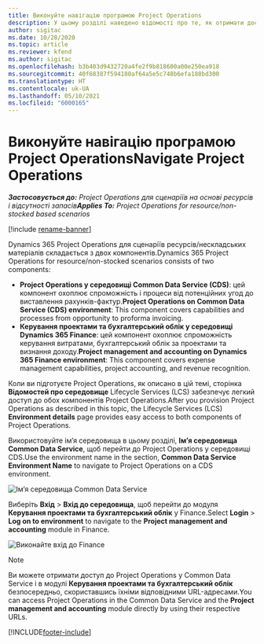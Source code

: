 ```yaml
---
title: Виконуйте навігацію програмою Project Operations
description: У цьому розділі наведено відомості про те, як отримати доступ до Project Operations із Lifecycle Services.
author: sigitac
ms.date: 10/28/2020
ms.topic: article
ms.reviewer: kfend
ms.author: sigitac
ms.openlocfilehash: b3b403d9432720a4fe2f9b818600a00e250ea918
ms.sourcegitcommit: 40f68387f594180af64a5e5c748b6efa188bd300
ms.translationtype: HT
ms.contentlocale: uk-UA
ms.lasthandoff: 05/10/2021
ms.locfileid: "6000165"
---
```

# <a name="navigate-project-operations"></a><span data-ttu-id="3a61a-103">Виконуйте навігацію програмою Project Operations</span><span class="sxs-lookup"><span data-stu-id="3a61a-103">Navigate Project Operations</span></span>

<span data-ttu-id="3a61a-104">_**Застосовується до:** Project Operations для сценаріїв на основі ресурсів і відсутності запасів_</span><span class="sxs-lookup"><span data-stu-id="3a61a-104">_**Applies To:** Project Operations for resource/non-stocked based scenarios_</span></span>

[!include [rename-banner](~/includes/cc-data-platform-banner.md)]

<span data-ttu-id="3a61a-105">Dynamics 365 Project Operations для сценаріїв ресурсів/нескладських матеріалів складається з двох компонентів.</span><span class="sxs-lookup"><span data-stu-id="3a61a-105">Dynamics 365 Project Operations for resource/non-stocked scenarios consists of two components:</span></span> 

 - <span data-ttu-id="3a61a-106">**Project Operations у середовищі Common Data Service (CDS)**: цей компонент охоплює спроможність і процеси від потенційних угод до виставлення рахунків-фактур.</span><span class="sxs-lookup"><span data-stu-id="3a61a-106">**Project Operations on Common Data Service (CDS) environment**: This component covers capabilities and processes from opportunity to proforma invoicing.</span></span> 
 - <span data-ttu-id="3a61a-107">**Керування проектами та бухгалтерський облік у середовищі Dynamics 365 Finance**: цей компонент охоплює спроможність керування витратами, бухгалтерський облік за проектами та визнання доходу.</span><span class="sxs-lookup"><span data-stu-id="3a61a-107">**Project management and accounting on Dynamics 365 Finance environment**: This component covers expense management capabilities, project accounting, and revenue recognition.</span></span> 

<span data-ttu-id="3a61a-108">Коли ви підготуєте Project Operations, як описано в цій темі, сторінка **Відомостей про середовище** Lifecycle Services (LCS) забезпечує легкий доступ до обох компонентів Project Operations.</span><span class="sxs-lookup"><span data-stu-id="3a61a-108">After you provision Project Operations as described in this topic, the Lifecycle Services (LCS) **Environment details** page provides easy access to both components of Project Operations.</span></span>  

<span data-ttu-id="3a61a-109">Використовуйте ім’я середовища в цьому розділі, **Ім’я середовища Common Data Service**, щоб перейти до Project Operations у середовищі CDS.</span><span class="sxs-lookup"><span data-stu-id="3a61a-109">Use the environment name in the section, **Common Data Service Environment Name** to navigate to Project Operations on a CDS environment.</span></span> 

  ![Ім’я середовища Common Data Service](./media/environment-name.PNG)

<span data-ttu-id="3a61a-111">Виберіть **Вхід** > **Вхід до середовища**, щоб перейти до модуля **Керування проектами та бухгалтерський облік** у Finance.</span><span class="sxs-lookup"><span data-stu-id="3a61a-111">Select **Login** > **Log on to environment** to navigate to the **Project management and accounting** module in Finance.</span></span>  

   ![Виконайте вхід до Finance](./media/environment-login.PNG)

> [!NOTE]
> <span data-ttu-id="3a61a-113">Ви можете отримати доступ до Project Operations у Common Data Service і в модулі **Керування проектами та бухгалтерський облік** безпосередньо, скориставшись їхніми відповідними URL-адресами.</span><span class="sxs-lookup"><span data-stu-id="3a61a-113">You can access Project Operations in the Common Data Service and the **Project management and accounting** module directly by using their respective URLs.</span></span> 


[!INCLUDE[footer-include](../includes/footer-banner.md)]